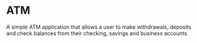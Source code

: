 # ATM
A simple ATM application that allows a user to make withdrawals, deposits and check balances from their checking, savings and business accounts. 
